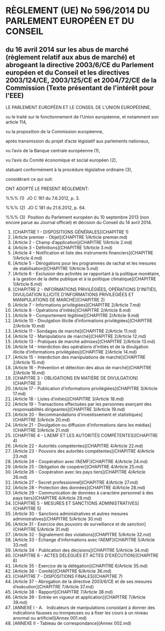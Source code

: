 # RÈGLEMENT (UE) No 596/2014 DU PARLEMENT EUROPÉEN ET DU CONSEIL

## du 16 avril 2014 sur les abus de marché (règlement relatif aux abus de marché) et abrogeant la directive 2003/6/CE du Parlement européen et du Conseil et les directives 2003/124/CE, 2003/125/CE et 2004/72/CE de la Commission (Texte présentant de l'intérêt pour l'EEE)

LE PARLEMENT EUROPÉEN ET LE CONSEIL DE L’UNION EUROPÉENNE,

vu le traité sur le fonctionnement de l’Union européenne, et notamment son article 114,

vu la proposition de la Commission européenne,

après transmission du projet d’acte législatif aux parlements nationaux,

vu l’avis de la Banque centrale européenne (1),

vu l’avis du Comité économique et social européen (2),

statuant conformément à la procédure législative ordinaire (3),

considérant ce qui suit:

ONT ADOPTÉ LE PRÉSENT RÈGLEMENT:

%%% (1)  JO C 161 du 7.6.2012, p. 3.

%%% (2)  JO C 181 du 21.6.2012, p. 64.

%%% (3)  Position du Parlement européen du 10 septembre 2013 (non encore parue au Journal officiel) et décision du Conseil du 14 avril 2014.

1. [CHAPITRE 1 - DISPOSITIONS GÉNÉRALES](CHAPITRE 1)
  1. [Article premier - Objet](CHAPITRE 1/Article premier.md)
  1. [Article 2 - Champ d’application](CHAPITRE 1/Article 2.md)
  1. [Article 3 - Définitions](CHAPITRE 1/Article 3.md)
  1. [Article 4 - Notification et liste des instruments financiers](CHAPITRE 1/Article 4.md)
  1. [Article 5 - Dérogations pour les programmes de rachat et les mesures de stabilisation](CHAPITRE 1/Article 5.md)
  1. [Article 6 - Exclusion des activités se rapportant à la politique monétaire, à la gestion de la dette publique et à la politique climatique](CHAPITRE 1/Article 6.md)
1. [CHAPITRE 2 - INFORMATIONS PRIVILÉGIÉES, OPÉRATIONS D’INITIÉS, DIVULGATION ILLICITE D’INFORMATIONS PRIVILÉGIÉES ET MANIPULATIONS DE MARCHÉ](CHAPITRE 2)
  1. [Article 7 - Informations privilégiées](CHAPITRE 2/Article 7.md)
  1. [Article 8 - Opérations d’initiés](CHAPITRE 2/Article 8.md)
  1. [Article 9 - Comportement légitime](CHAPITRE 2/Article 9.md)
  1. [Article 10 - Divulgation illicite d’informations privilégiées](CHAPITRE 2/Article 10.md)
  1. [Article 11 - Sondages de marché](CHAPITRE 2/Article 11.md)
  1. [Article 12 - Manipulations de marché](CHAPITRE 2/Article 12.md)
  1. [Article 13 - Pratiques de marché admises](CHAPITRE 2/Article 13.md)
  1. [Article 14 - Interdiction des opérations d’initiés et de la divulgation illicite d’informations privilégiées](CHAPITRE 2/Article 14.md)
  1. [Article 15 - Interdiction des manipulations de marché](CHAPITRE 2/Article 15.md)
  1. [Article 16 - Prévention et détection des abus de marché](CHAPITRE 2/Article 16.md)
1. [CHAPITRE 3 - OBLIGATIONS EN MATIÈRE DE DIVULGATION](CHAPITRE 3)
  1. [Article 17 - Publication d’informations privilégiées](CHAPITRE 3/Article 17.md)
  1. [Article 18 - Listes d’initiés](CHAPITRE 3/Article 18.md)
  1. [Article 19 - Transactions effectuées par les personnes exerçant des responsabilités dirigeantes](CHAPITRE 3/Article 19.md)
  1. [Article 20 - Recommandations d’investissement et statistiques](CHAPITRE 3/Article 20.md)
  1. [Article 21 - Divulgation ou diffusion d’informations dans les médias](CHAPITRE 3/Article 21.md)
1. [CHAPITRE 4 - L’AEMF ET LES AUTORITÉS COMPÉTENTES](CHAPITRE 4)
  1. [Article 22 - Autorités compétentes](CHAPITRE 4/Article 22.md)
  1. [Article 23 - Pouvoirs des autorités compétentes](CHAPITRE 4/Article 23.md)
  1. [Article 24 - Coopération avec l’AEMF](CHAPITRE 4/Article 24.md)
  1. [Article 25 - Obligation de coopérer](CHAPITRE 4/Article 25.md)
  1. [Article 26 - Coopération avec les pays tiers](CHAPITRE 4/Article 26.md)
  1. [Article 27 - Secret professionnel](CHAPITRE 4/Article 27.md)
  1. [Article 28 - Protection des données](CHAPITRE 4/Article 28.md)
  1. [Article 29 - Communication de données à caractère personnel à des pays tiers](CHAPITRE 4/Article 29.md)
1. [CHAPITRE 5 - MESURES ET SANCTIONS ADMINISTRATIVES](CHAPITRE 5)
  1. [Article 30 - Sanctions administratives et autres mesures administratives](CHAPITRE 5/Article 30.md)
  1. [Article 31 - Exercice des pouvoirs de surveillance et de sanction](CHAPITRE 5/Article 31.md)
  1. [Article 32 - Signalement des violations](CHAPITRE 5/Article 32.md)
  1. [Article 33 - Échange d’informations avec l’AEMF](CHAPITRE 5/Article 33.md)
  1. [Article 34 - Publication des décisions](CHAPITRE 5/Article 34.md)
1. [CHAPITRE 6 - ACTES DÉLÉGUÉS ET ACTES D’EXÉCUTION](CHAPITRE 6)
  1. [Article 35 - Exercice de la délégation](CHAPITRE 6/Article 35.md)
  1. [Article 36 - Comité](CHAPITRE 6/Article 36.md)
1. [CHAPITRE 7 - DISPOSITIONS FINALES](CHAPITRE 7)
  1. [Article 37 - Abrogation de la directive 2003/6/CE et de ses mesures d’exécution](CHAPITRE 7/Article 37.md)
  1. [Article 38 - Rapport](CHAPITRE 7/Article 38.md)
  1. [Article 39 - Entrée en vigueur et application](CHAPITRE 7/Article 39.md)
1. [ANNEXE I - A.   Indicateurs de manipulations consistant à donner des indications fausses ou trompeuses ou à fixer les cours à un niveau anormal ou artificiel](Annex 001.md)
1. [ANNEXE II - Tableau de correspondance](Annex 002.md)
